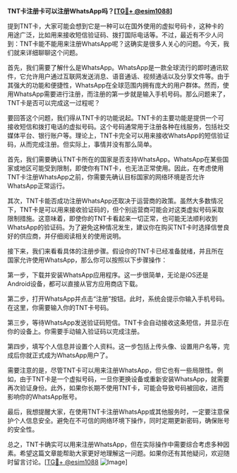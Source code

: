 **TNT卡注册卡可以注册WhatsApp吗？[[TG💪+ @esim1088](https://t.me/s/esim1088)]**

提到TNT卡，大家可能会想到它是一种可以在国外使用的虚拟号码卡，这种卡的用途广泛，比如用来接收短信验证码、拨打国际电话等。不过，最近有不少人问到：TNT卡能不能用来注册WhatsApp呢？这确实是很多人关心的问题。今天，我们就来详细聊聊这个问题。

首先，我们需要了解什么是WhatsApp。WhatsApp是一款全球流行的即时通讯软件，它允许用户通过互联网发送消息、语音通话、视频通话以及分享文件等。由于其强大的功能和便捷性，WhatsApp在全球范围内拥有庞大的用户群体。然而，使用WhatsApp需要进行注册，而注册的第一步就是输入手机号码。那么问题来了，TNT卡是否可以完成这一过程呢？

要回答这个问题，我们得从TNT卡的功能说起。TNT卡的主要功能是提供一个可接收短信和拨打电话的虚拟号码。这个号码通常用于注册各种在线服务，包括社交媒体平台、银行账户等。理论上，TNT卡完全可以用来接收WhatsApp的短信验证码，从而完成注册。但实际上，事情并没有那么简单。

首先，我们需要确认TNT卡所在的国家是否支持WhatsApp。WhatsApp在某些国家或地区可能受到限制，即使你有TNT卡，也无法正常使用。因此，在考虑使用TNT卡注册WhatsApp之前，你需要先确认目标国家的网络环境是否允许WhatsApp正常运行。

其次，TNT卡能否成功注册WhatsApp还取决于运营商的政策。虽然大多数情况下，TNT卡是可以用来接收验证码的，但个别运营商可能会对这类虚拟号码采取限制措施。这意味着，即使你的TNT卡看起来一切正常，也可能无法顺利收到WhatsApp的验证码。为了避免这种情况发生，建议你在购买TNT卡时选择信誉良好的供应商，并仔细阅读相关的使用说明。

接下来，我们来看看具体的注册步骤。假设你的TNT卡已经准备就绪，并且所在国家允许使用WhatsApp，那么你可以按照以下步骤操作：

第一步，下载并安装WhatsApp应用程序。这一步很简单，无论是iOS还是Android设备，都可以直接从官方应用商店下载。

第二步，打开WhatsApp并点击“注册”按钮。此时，系统会提示你输入手机号码。在这里，你需要输入你的TNT卡号码。

第三步，等待WhatsApp发送验证码短信。TNT卡会自动接收这条短信，并显示在你的设备上。你需要手动输入验证码以完成注册。

第四步，填写个人信息并设置个人资料。这一步包括上传头像、设置用户名等，完成后你就正式成为WhatsApp用户了。

需要注意的是，尽管TNT卡可以用来注册WhatsApp，但它也有一些局限性。例如，由于TNT卡是一个虚拟号码，一旦你更换设备或重新安装WhatsApp，就需要再次验证身份。此外，如果你长期不使用TNT卡，可能会导致号码被回收，进而影响你的WhatsApp账号。

最后，我想提醒大家，在使用TNT卡注册WhatsApp或其他服务时，一定要注意保护个人信息安全。避免在不可信的网络环境下操作，同时定期更新密码，确保账号的安全性。

总之，TNT卡确实可以用来注册WhatsApp，但在实际操作中需要综合考虑多种因素。希望这篇文章能帮助大家更好地理解这一问题。如果你还有其他疑问，欢迎随时留言讨论。[[TG💪+ @esim1088](https://t.me/s/esim1088) ![Image](https://i.postimg.cc/4NQfJmqS/Snipaste-2025-05-13-00-14-12.png)]